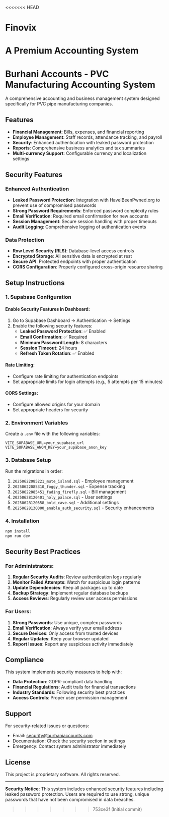 <<<<<<< HEAD
# Finovix
A Premium Accounting System
=======
# Burhani Accounts - PVC Manufacturing Accounting System

A comprehensive accounting and business management system designed specifically for PVC pipe manufacturing companies.

## Features

- **Financial Management**: Bills, expenses, and financial reporting
- **Employee Management**: Staff records, attendance tracking, and payroll
- **Security**: Enhanced authentication with leaked password protection
- **Reports**: Comprehensive business analytics and tax summaries
- **Multi-currency Support**: Configurable currency and localization settings

## Security Features

### Enhanced Authentication
- **Leaked Password Protection**: Integration with HaveIBeenPwned.org to prevent use of compromised passwords
- **Strong Password Requirements**: Enforced password complexity rules
- **Email Verification**: Required email confirmation for new accounts
- **Session Management**: Secure session handling with proper timeouts
- **Audit Logging**: Comprehensive logging of authentication events

### Data Protection
- **Row Level Security (RLS)**: Database-level access controls
- **Encrypted Storage**: All sensitive data is encrypted at rest
- **Secure API**: Protected endpoints with proper authentication
- **CORS Configuration**: Properly configured cross-origin resource sharing

## Setup Instructions

### 1. Supabase Configuration

#### Enable Security Features in Dashboard:
1. Go to Supabase Dashboard → Authentication → Settings
2. Enable the following security features:
   - **Leaked Password Protection**: ✅ Enabled
   - **Email Confirmation**: ✅ Required
   - **Minimum Password Length**: 8 characters
   - **Session Timeout**: 24 hours
   - **Refresh Token Rotation**: ✅ Enabled

#### Rate Limiting:
- Configure rate limiting for authentication endpoints
- Set appropriate limits for login attempts (e.g., 5 attempts per 15 minutes)

#### CORS Settings:
- Configure allowed origins for your domain
- Set appropriate headers for security

### 2. Environment Variables

Create a `.env` file with the following variables:

```env
VITE_SUPABASE_URL=your_supabase_url
VITE_SUPABASE_ANON_KEY=your_supabase_anon_key
```

### 3. Database Setup

Run the migrations in order:
1. `20250622085221_mute_island.sql` - Employee management
2. `20250622085310_foggy_thunder.sql` - Expense tracking
3. `20250622085451_fading_firefly.sql` - Bill management
4. `20250628120401_holy_palace.sql` - User settings
5. `20250628120558_bold_cave.sql` - Additional settings
6. `20250628130000_enable_auth_security.sql` - Security enhancements

### 4. Installation

```bash
npm install
npm run dev
```

## Security Best Practices

### For Administrators:
1. **Regular Security Audits**: Review authentication logs regularly
2. **Monitor Failed Attempts**: Watch for suspicious login patterns
3. **Update Dependencies**: Keep all packages up to date
4. **Backup Strategy**: Implement regular database backups
5. **Access Reviews**: Regularly review user access permissions

### For Users:
1. **Strong Passwords**: Use unique, complex passwords
2. **Email Verification**: Always verify your email address
3. **Secure Devices**: Only access from trusted devices
4. **Regular Updates**: Keep your browser updated
5. **Report Issues**: Report any suspicious activity immediately

## Compliance

This system implements security measures to help with:
- **Data Protection**: GDPR-compliant data handling
- **Financial Regulations**: Audit trails for financial transactions
- **Industry Standards**: Following security best practices
- **Access Controls**: Proper user permission management

## Support

For security-related issues or questions:
- Email: security@burhaniaccounts.com
- Documentation: Check the security section in settings
- Emergency: Contact system administrator immediately

## License

This project is proprietary software. All rights reserved.

---

**Security Notice**: This system includes enhanced security features including leaked password protection. Users are required to use strong, unique passwords that have not been compromised in data breaches.
>>>>>>> 753ce3f (Initial commit)
